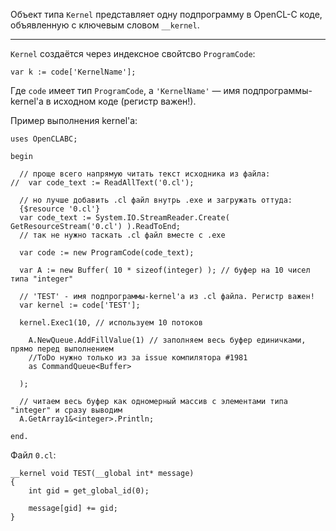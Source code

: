 ﻿


Объект типа `Kernel` представляет одну подпрограмму в OpenCL-C коде,
объявленную с ключевым словом `__kernel`.

---

`Kernel` создаётся через индексное свойтсво `ProgramCode`:
```
var k := code['KernelName'];
```
Где `code` имеет тип `ProgramCode`, а `'KernelName'` — имя подпрограммы-kernel'а в исходном коде (регистр важен!).

Пример выполнения kernel'а:
```
uses OpenCLABC;

begin
  
  // проще всего напрямую читать текст исходника из файла:
//  var code_text := ReadAllText('0.cl');
  
  // но лучше добавить .cl файл внутрь .exe и загружать оттуда:
  {$resource '0.cl'}
  var code_text := System.IO.StreamReader.Create( GetResourceStream('0.cl') ).ReadToEnd;
  // так не нужно таскать .cl файл вместе с .exe
  
  var code := new ProgramCode(code_text);
  
  var A := new Buffer( 10 * sizeof(integer) ); // буфер на 10 чисел типа "integer"
  
  // 'TEST' - имя подпрограммы-kernel'а из .cl файла. Регистр важен!
  var kernel := code['TEST'];
  
  kernel.Exec1(10, // используем 10 потоков
    
    A.NewQueue.AddFillValue(1) // заполняем весь буфер единичками, прямо перед выполнением
    //ToDo нужно только из за issue компилятора #1981
    as CommandQueue<Buffer>
    
  );
  
  // читаем весь буфер как одномерный массив с элементами типа "integer" и сразу выводим
  A.GetArray1&<integer>.Println;
  
end.
```
Файл `0.cl`:
```cl-c
__kernel void TEST(__global int* message)
{
	int gid = get_global_id(0);
	
	message[gid] += gid;
}
```


